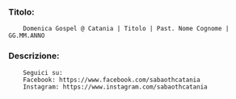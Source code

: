 ### Titolo:

```
    Domenica Gospel @ Catania | Titolo | Past. Nome Cognome | GG.MM.ANNO
```

### Descrizione:
```
    Seguici su:
    Facebook: https://www.facebook.com/sabaothcatania
    Instagram: https://www.instagram.com/sabaothcatania
```